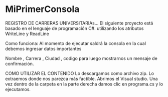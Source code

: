 # MiPrimerConsola
REGISTRO DE CARRERAS UNIVERSITARIAs...
El siguiente proyecto está basado en el lenguaje de programación C#. utilizando  los atributos WriteLine y ReadLine

Como funciona: Al momento de ejecutar saldrá la consola en la cual debemos ingresar datos importantes

Nombre , Carrera , Ciudad , codigo  para  luego mostrarnos un mensaje de confirmación. 

COMO UTILIZAR  EL CONTENIDO
Lo descargamos como archivo zip.
Lo extraemos donde nos parezca más factible.
Abrimos el Visual studio.
Una vez dentro de la carpeta en la parte derecha damos clic en programa.cs y lo ejecutamos.
